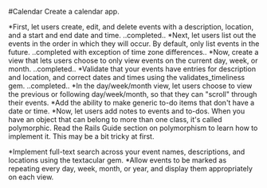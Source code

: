 #Calendar
Create a calendar app.

*First, let users create, edit, and delete events with a description, location, and a start and end date and time. ..completed..
*Next, let users list out the events in the order in which they will occur. By default, only list events in the future. ..completed with exception of time zone differences..
*Now, create a view that lets users choose to only view events on the current day, week, or month. ..completed..
*Validate that your events have entries for description and location, and correct dates and times using the validates_timeliness gem. ..completed..
*In the day/week/month view, let users choose to view the previous or following day/week/month, so that they can "scroll" through their events.
*Add the ability to make generic to-do items that don't have a date or time.
*Now, let users add notes to events and to-dos. When you have an object that can belong to more than one class, it's called polymorphic. Read the Rails Guide section on polymorphism to learn how to implement it. This may be a bit tricky at first.

*Implement full-text search across your event names, descriptions, and locations using the textacular gem.
*Allow events to be marked as repeating every day, week, month, or year, and display them appropriately on each view.
